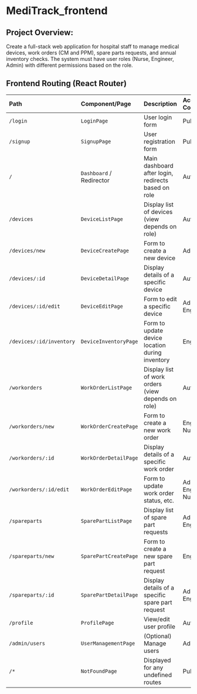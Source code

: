 # MediTrack_frontend

## Project Overview:
Create a full-stack web application for hospital staff to manage medical devices, work
orders (CM and PPM), spare parts requests, and annual inventory checks. The system
must have user roles (Nurse, Engineer, Admin) with different permissions based on the
role.

## Frontend Routing (React Router)

| Path                   | Component/Page             | Description                                         | Access Control      |
| :--------------------- | :------------------------- | :-------------------------------------------------- | :------------------ |
| `/login`               | `LoginPage`                | User login form                                     | Public              |
| `/signup`              | `SignupPage`               | User registration form                              | Public              |
| `/`                    | `Dashboard` / Redirector   | Main dashboard after login, redirects based on role | Authenticated       |
| `/devices`             | `DeviceListPage`           | Display list of devices (view depends on role)      | Authenticated       |
| `/devices/new`         | `DeviceCreatePage`         | Form to create a new device                         | Admin               |
| `/devices/:id`         | `DeviceDetailPage`         | Display details of a specific device                | Authenticated       |
| `/devices/:id/edit`    | `DeviceEditPage`           | Form to edit a specific device                      | Admin, Engineer     |
| `/devices/:id/inventory`| `DeviceInventoryPage`      | Form to update device location during inventory     | Engineer            |
| `/workorders`          | `WorkOrderListPage`        | Display list of work orders (view depends on role)  | Authenticated       |
| `/workorders/new`      | `WorkOrderCreatePage`      | Form to create a new work order                     | Engineer, Nurse     |
| `/workorders/:id`      | `WorkOrderDetailPage`      | Display details of a specific work order            | Authenticated       |
| `/workorders/:id/edit` | `WorkOrderEditPage`        | Form to update work order status, etc.              | Admin, Engineer, Nurse |
| `/spareparts`          | `SparePartListPage`        | Display list of spare part requests                 | Admin, Engineer     |
| `/spareparts/new`      | `SparePartCreatePage`      | Form to create a new spare part request             | Engineer            |
| `/spareparts/:id`      | `SparePartDetailPage`      | Display details of a specific spare part request    | Admin, Engineer     |
| `/profile`             | `ProfilePage`              | View/edit user profile                              | Authenticated       |
| `/admin/users`         | `UserManagementPage`       | (Optional) Manage users                             | Admin               |
| `/*`                   | `NotFoundPage`             | Displayed for any undefined routes                  | Public              |
